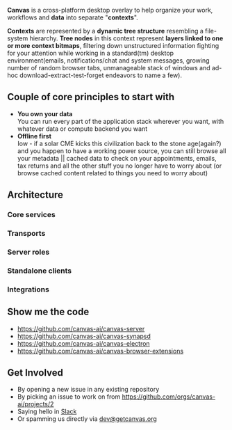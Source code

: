 **Canvas** is a cross-platform desktop overlay to help organize your work, workflows and **data** into separate "**contexts**".

**Contexts** are represented by a **dynamic tree structure** resembling a file-system hierarchy. **Tree nodes** in this context represent **layers linked to one or more context bitmaps**, filtering down unstructured information fighting for your attention while working in a standard(tm) desktop environment(emails, notifications/chat and system messages, growing number of random browser tabs, unmanageable stack of windows and ad-hoc download-extract-test-forget endeavors to name a few).

## Couple of core principles to start with

- **You own your data**  
  You can run every part of the application stack wherever you want, with whatever data or compute backend you want
- **Offline first**  
  Iow - if a solar CME kicks this civilization back to the stone age(again?) and you happen to have a working power source, you can still browse all your metadata || cached data to check on your appointments, emails, tax returns and all the other stuff you no longer have to worry about (or browse cached content related to things you need to worry about)

## Architecture

### Core services

### Transports

### Server roles

### Standalone clients

### Integrations

## Show me the code

- <https://github.com/canvas-ai/canvas-server>
- <https://github.com/canvas-ai/canvas-synapsd>
- <https://github.com/canvas-ai/canvas-electron>
- <https://github.com/canvas-ai/canvas-browser-extensions>

## Get Involved

- By opening a new issue in any existing repository
- By picking an issue to work on from <https://github.com/orgs/canvas-ai/projects/2>
- Saying hello in [Slack](https://join.slack.com/t/canvasai/shared_invite/zt-2x9ywczgx-UYP6buONsPe0kvNM9zVdxw)
- Or spamming us directly via <dev@getcanvas.org>

